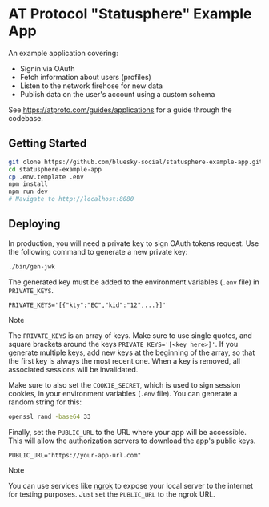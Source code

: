 # AT Protocol "Statusphere" Example App

An example application covering:

- Signin via OAuth
- Fetch information about users (profiles)
- Listen to the network firehose for new data
- Publish data on the user's account using a custom schema

See https://atproto.com/guides/applications for a guide through the codebase.

## Getting Started

```sh
git clone https://github.com/bluesky-social/statusphere-example-app.git
cd statusphere-example-app
cp .env.template .env
npm install
npm run dev
# Navigate to http://localhost:8080
```

## Deploying

In production, you will need a private key to sign OAuth tokens request. Use the
following command to generate a new private key:

```sh
./bin/gen-jwk
```

The generated key must be added to the environment variables (`.env` file) in `PRIVATE_KEYS`.

```env
PRIVATE_KEYS='[{"kty":"EC","kid":"12",...}]'
```

> [!NOTE]
>
> The `PRIVATE_KEYS` is an array of keys. Make sure to use single
> quotes, and square brackets around the keys `PRIVATE_KEYS='[<key here>]'`. If
> you generate multiple keys, add new keys at the beginning of the array, so
> that the first key is always the most recent one. When a key is removed, all
> associated sessions will be invalidated.

Make sure to also set the `COOKIE_SECRET`, which is used to sign session
cookies, in your environment variables (`.env` file). You can generate a random
string for this:

```sh
openssl rand -base64 33
```

Finally, set the `PUBLIC_URL` to the URL where your app will be accessible. This
will allow the authorization servers to download the app's public keys.

```env
PUBLIC_URL="https://your-app-url.com"
```

> [!NOTE]
>
> You can use services like [ngrok](https://ngrok.com/) to expose your local
> server to the internet for testing purposes. Just set the `PUBLIC_URL` to the
> ngrok URL.
